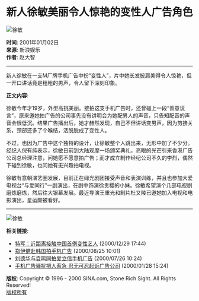 # 新人徐敏美丽令人惊艳的变性人广告角色

![徐敏](http://image2.sina.com.cn/ent/images/c.gif)

**时间**: 2001年01月02日  
**来源**: 新浪娱乐  
**作者**: 赵大智  

---

新人徐敏在一支M厂牌手机广告中扮“变性人”，片中她长发披肩美得令人惊艳，但一开口讲话竟是粗粗的男声，令人留下深刻印象。

**正文内容**:

徐敏今年才19岁，外型高挑美丽。接拍这支手机广告时，还曾碰上一段“善意谎言”，原来邀她拍广告的公司事先没有讲明会为她配男人的声音，只告知配音的声音会很低沉。结果广告播出后，她才赫然发现，自己不但讲话变男声，因为剪接关系，颈部还多了个喉结，活脱脱成了变性人。

不过，也因为广告中这个独特的设计，让徐敏整个人跳出来，无形中加了不少分。经纪人倪有纯表示，徐敏日前到大陆观摩一场颁奖典礼，亮眼的光芒引来香港广告公司总经理注意，问她愿不愿意拍广告；而才成立制作经纪公司不久的李烈，偶然下碰到徐敏，也问她有无兴趣拍电视。

徐敏有意朝演艺圈发展，目前正在绿光剧团接受声音和表演训练，并且也参加大爱电视台“与爱同行”一剧演出，在剧中饰演徐贵樱的小妹。徐敏希望演个几部电视剧磨炼磨炼，然后往大银幕发展。最近导演王重光和制片杜又陵已邀她加入电视和电影演出，星运颇被看好。

---

![徐敏](http://image2.sina.com.cn/ent/images/c.gif)

**相关链接**:
- [特写：近距离接触中国首例变性艺人](http://ent.sina.com.cn/s/m/28208.html) (2000/12/29 17:44)
- [郑伊健赴韩国拍手机广告](http://ent.sina.com.cn/star/hk_tw/2000-08-25/14474.html) (2000/08/25 10:01)
- [刘德华与袁鸣同拍爱立信手机广告](http://ent.sina.com.cn/star/mainland/2000-07-26/11511.html) (2000/07/26 10:24)
- [手机广告骚扰把人惹急 忍无可忍起诉广告公司](http://dailynews.sina.com.cn/society/2000-1-28/57450.html) (2000/01/28 15:24)

**版权**: Copyright © 1996 - 2000 SINA.com, Stone Rich Sight. All Rights Reserved!  
[版权所有](http://home.sina.com.cn/intro/copyright.shtml)
<!-- tcd_original_link http://ent.sina.com.cn/s/h/28373.html -->
